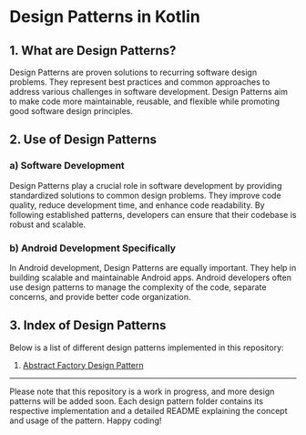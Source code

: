 # Design Patterns in Kotlin

## 1. What are Design Patterns?

Design Patterns are proven solutions to recurring software design problems. They represent best practices and common approaches to address various challenges in software development. Design Patterns aim to make code more maintainable, reusable, and flexible while promoting good software design principles.

## 2. Use of Design Patterns

### a) Software Development

Design Patterns play a crucial role in software development by providing standardized solutions to common design problems. They improve code quality, reduce development time, and enhance code readability. By following established patterns, developers can ensure that their codebase is robust and scalable.

### b) Android Development Specifically

In Android development, Design Patterns are equally important. They help in building scalable and maintainable Android apps. Android developers often use design patterns to manage the complexity of the code, separate concerns, and provide better code organization.

## 3. Index of Design Patterns

Below is a list of different design patterns implemented in this repository:

1. [Abstract Factory Design Pattern](src/main/kotlin/creationalDesignPatterns/abstractFactory/README.md)

---
Please note that this repository is a work in progress, and more design patterns will be added soon. Each design pattern folder contains its respective implementation and a detailed README explaining the concept and usage of the pattern. Happy coding!
